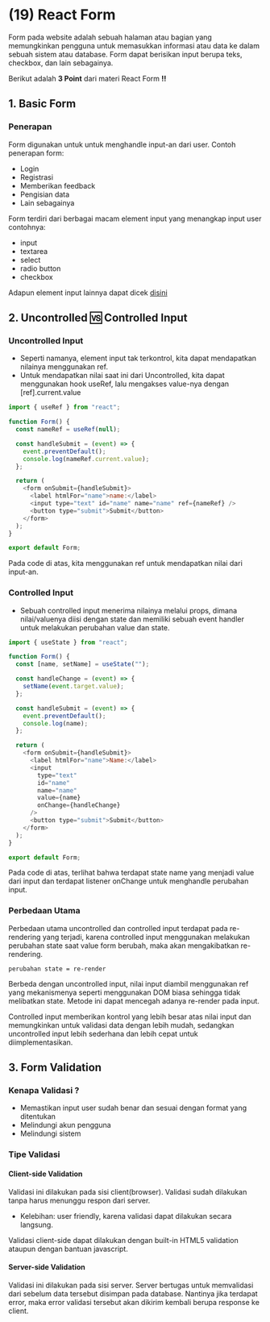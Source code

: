 # **(19) React Form**

Form pada website adalah sebuah halaman atau bagian yang memungkinkan pengguna untuk memasukkan informasi atau data ke dalam sebuah sistem atau database. Form dapat berisikan input berupa teks, checkbox, dan lain sebagainya.

Berikut adalah **3 Point** dari materi React Form **‼️**

## **1. Basic Form**

### Penerapan

Form digunakan untuk untuk menghandle input-an dari user.
Contoh penerapan form:

- Login
- Registrasi
- Memberikan feedback
- Pengisian data
- Lain sebagainya

Form terdiri dari berbagai macam element input yang menangkap input user contohnya:

- input
- textarea
- select
- radio button
- checkbox

Adapun element input lainnya dapat dicek [disini](https://www.w3schools.com/tags/tag_input.asp)

## **2. Uncontrolled 🆚 Controlled Input**

### Uncontrolled Input

- Seperti namanya, element input tak terkontrol, kita dapat mendapatkan nilainya menggunakan ref.
- Untuk mendapatkan nilai saat ini dari Uncontrolled, kita dapat menggunakan hook useRef, lalu mengakses value-nya dengan [ref].current.value

```javascript
import { useRef } from "react";

function Form() {
  const nameRef = useRef(null);

  const handleSubmit = (event) => {
    event.preventDefault();
    console.log(nameRef.current.value);
  };

  return (
    <form onSubmit={handleSubmit}>
      <label htmlFor="name">name:</label>
      <input type="text" id="name" name="name" ref={nameRef} />
      <button type="submit">Submit</button>
    </form>
  );
}

export default Form;
```

Pada code di atas, kita menggunakan ref untuk mendapatkan nilai dari input-an.

### Controlled Input

- Sebuah controlled input menerima nilainya melalui props, dimana nilai/valuenya diisi dengan state dan memiliki sebuah event handler untuk melakukan perubahan value dan state.

```javascript
import { useState } from "react";

function Form() {
  const [name, setName] = useState("");

  const handleChange = (event) => {
    setName(event.target.value);
  };

  const handleSubmit = (event) => {
    event.preventDefault();
    console.log(name);
  };

  return (
    <form onSubmit={handleSubmit}>
      <label htmlFor="name">Name:</label>
      <input
        type="text"
        id="name"
        name="name"
        value={name}
        onChange={handleChange}
      />
      <button type="submit">Submit</button>
    </form>
  );
}

export default Form;
```

Pada code di atas, terlihat bahwa terdapat state name yang menjadi value dari input dan terdapat listener onChange untuk menghandle perubahan input.

### Perbedaan Utama

Perbedaan utama uncontrolled dan controlled input terdapat pada re-rendering yang terjadi, karena controlled input menggunakan melakukan perubahan state saat value form berubah, maka akan mengakibatkan re-rendering.

```
perubahan state = re-render
```

Berbeda dengan uncontrolled input, nilai input diambil menggunakan ref yang mekanismenya seperti menggunakan DOM biasa sehingga tidak melibatkan state. Metode ini dapat mencegah adanya re-render pada input.

Controlled input memberikan kontrol yang lebih besar atas nilai input dan memungkinkan untuk validasi data dengan lebih mudah, sedangkan uncontrolled input lebih sederhana dan lebih cepat untuk diimplementasikan.

## **3. Form Validation**

### Kenapa Validasi ?

- Memastikan input user sudah benar dan sesuai dengan format yang ditentukan
- Melindungi akun pengguna
- Melindungi sistem

### Tipe Validasi

#### Client-side Validation

Validasi ini dilakukan pada sisi client(browser). Validasi sudah dilakukan tanpa harus menunggu respon dari server.

- Kelebihan: user friendly, karena validasi dapat dilakukan secara langsung.

Validasi client-side dapat dilakukan dengan built-in HTML5 validation ataupun dengan bantuan javascript.

#### Server-side Validation

Validasi ini dilakukan pada sisi server. Server bertugas untuk memvalidasi dari sebelum data tersebut disimpan pada database. Nantinya jika terdapat error, maka error validasi tersebut akan dikirim kembali berupa response ke client.

